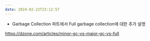 ```yaml
---
date: 2024-02-22T23:12:57
---
```

- Garbage Collection 파트에서 Full garbage collection에 대한 추가 설명






https://dzone.com/articles/minor-gc-vs-major-gc-vs-full